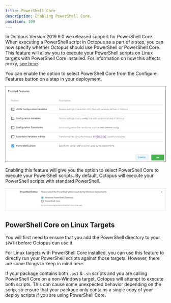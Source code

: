 ```yaml
---
title: PowerShell Core
description: Enabling PowerShell Core.
position: 109
---
```


In Octopus Version 2019.9.0 we released support for PowerShell Core. When executing a PowerShell script in Octopus as a part of a step, you can now specify whether Octopus should use PowerShell or PowerShell Core. This feature will allow you to execute your PowerShell scripts on Linux targets with PowerShell Core installed. For information on how this affects proxy, [see here](/docs/infrastructure/deployment-targets/proxy-support.md#powershell-core-scripts).

You can enable the option to select PowerShell Core from the Configure Features button on a step in your deployment.

![custom feature](images/customfeature.png)

Enabling this feature will give you the option to select PowerShell Core to execute your PowerShell scripts. By default, Octopus will execute your PowerShell scripts with standard PowerShell.

![powershellcore](images/powershellcore.png)

## PowerShell Core on Linux Targets

You will first need to ensure that you add the PowerShell directory to your `$PATH` before Octopus can use it.

For Linux targets with PowerShell Core installed, you can use this feature to directly run your PowerShell scripts against those targets. However, there are some things to keep in mind here.

If your package contains both `.ps1` & `.sh` scripts and you are calling PowerShell Core on a non-Windows target, Octopus will attempt to execute both scripts. This can cause some unexpected behavior depending on the scrip, so ensure that your package only contains a single copy of your deploy scripts if you are using PowerShell Core.

